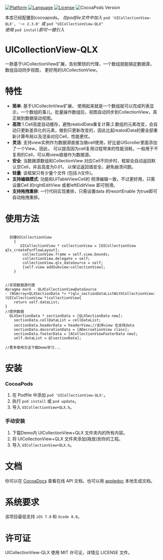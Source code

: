 
[![Platform](https://img.shields.io/badge/platform-iOS-red.svg)](https://developer.apple.com/iphone/index.action)
[![Language](http://img.shields.io/badge/language-OC-yellow.svg?style=flat
)](https://en.wikipedia.org/wiki/Objective-C)
[![License](https://img.shields.io/badge/license-MIT-blue.svg)](http://mit-license.org)
![CocoaPods Version](https://img.shields.io/badge/pod-v1.0.0-brightgreen.svg)

本库已经配置到cocoapods。
_在podfile文件中加入_ `pod 'UICollectionView-QLX', '~> 2.3.0'` _或_ `pod "UICollectionView-QLX"`
<br />_使用_ `pod install`_即可一键引入_
# UICollectionView-QLX
一款基于UICollectionView扩展，告别繁琐的代理，一个数组就能搞定数据源，数组自动同步视图， 更好用的UICollectionView。


特性
==============
- **简单**: 基于UICollectinView扩展， 使用起来就是一个数组就可以完成列表显示，一个数组的事儿，批量操作数组后，视图自动同步到CollectionView，真正做到数据驱动视图。
- **高效**:1.Cell高度自动缓存，避免realodData重复计算;2.数组的元素改变，会自动只更新差异化的元素，做到只更新改变的，因此比起realodData的要全部重新计算布局以及渲染对应Cell，性能更优。
- **灵活**: 支持view实例作为数据源直接当做cell使用，好比是UIScroller里面添加了一个View，因此， 可以提高因为cell复用过程带来的性能消耗，一般用于不复用的Cell，可以用view直接作为数据源。
- **安全**: 当数据源数组和CollectionView 对应Cell不同步时，框架会自动返回默认空Cell，并且高度为0.01， 以保证返回值安全，避免崩溃问题。
- **轻量**: 该框架只有少量个文件 (包括.h文件)。
- **支持编辑模式**: 功能和UITableViewCell的 侧滑编辑一致，不过更好用，只需设置Cell 的rightEditView 或者leftEiditView 即可侧滑。
- **支持拖拽重排**: 一行代码实现重排，只需设置data 的resortEnable 为true即可自动拖拽重排。


使用方法
==============

```objc
   
  创建UICollectionView
    {
       UICollectionView * collectionView = [UICollectionView qlx_createForFlowLayout];
        collectionView.frame = self.view.bounds;
        collectionView.delegate = self;
        collectionView.qlx_dataSource = self;
        [self.view addSubview:collectionView];
    }
    
    
//实现数据源代理
#pragma mark - QLXCollectionViewDataSource
- (NSArray<QLXSectionData *> *)qlx_sectionDataListWithCollectionView:(UICollectionView *)collectionView{
    return self.dataList;
}
//提供数据
  QLXSectionData * sectionData = [QLXSectionData new];
    sectionData.cellDataList = cellDataList;
    sectionData.headerData = headerView;//支持view 也支持data
    sectionData.decorationData = [ADecroationView class];
    sectionData.footerData = [ACollectionViewFooterData new];
    self.dataList = @[sectionData];

//更多使用方法下载Demo学习...
```

安装
==============
### CocoaPods

1. 在 Podfile 中添加 `pod 'UICollectionView-QLX'`。
2. 执行 `pod install` 或 `pod update`。
3. 导入 `UICollectionView+QLX.h`。
### 手动安装

1. 下载Demo内 UICollectionView+QLX 文件夹内的所有内容。
2. 将 UICollectionView+QLX 文件夹添加(拖放)到你的工程。
3. 导入 `UICollectionView+QLX.h`。


文档
==============
你可以在 [CocoaDocs](http://cocoadocs.org/docsets/UICollectionView-QLX/) 查看在线 API 文档，也可以用 [appledoc](https://github.com/tomaz/appledoc) 本地生成文档。


系统要求
==============
该项目最低支持 `iOS 7.0` 和 `Xcode 8.0`。


许可证
==============
UICollectionView-QLX 使用 MIT 许可证，详情见 LICENSE 文件。
